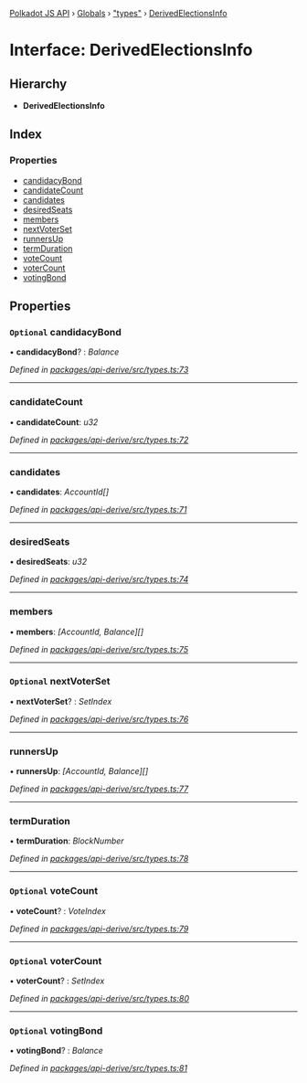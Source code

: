[Polkadot JS API](../README.md) › [Globals](../globals.md) › ["types"](../modules/_types_.md) › [DerivedElectionsInfo](_types_.derivedelectionsinfo.md)

# Interface: DerivedElectionsInfo

## Hierarchy

* **DerivedElectionsInfo**

## Index

### Properties

* [candidacyBond](_types_.derivedelectionsinfo.md#optional-candidacybond)
* [candidateCount](_types_.derivedelectionsinfo.md#candidatecount)
* [candidates](_types_.derivedelectionsinfo.md#candidates)
* [desiredSeats](_types_.derivedelectionsinfo.md#desiredseats)
* [members](_types_.derivedelectionsinfo.md#members)
* [nextVoterSet](_types_.derivedelectionsinfo.md#optional-nextvoterset)
* [runnersUp](_types_.derivedelectionsinfo.md#runnersup)
* [termDuration](_types_.derivedelectionsinfo.md#termduration)
* [voteCount](_types_.derivedelectionsinfo.md#optional-votecount)
* [voterCount](_types_.derivedelectionsinfo.md#optional-votercount)
* [votingBond](_types_.derivedelectionsinfo.md#optional-votingbond)

## Properties

### `Optional` candidacyBond

• **candidacyBond**? : *Balance*

*Defined in [packages/api-derive/src/types.ts:73](https://github.com/polkadot-js/api/blob/07ca18502b/packages/api-derive/src/types.ts#L73)*

___

###  candidateCount

• **candidateCount**: *u32*

*Defined in [packages/api-derive/src/types.ts:72](https://github.com/polkadot-js/api/blob/07ca18502b/packages/api-derive/src/types.ts#L72)*

___

###  candidates

• **candidates**: *AccountId[]*

*Defined in [packages/api-derive/src/types.ts:71](https://github.com/polkadot-js/api/blob/07ca18502b/packages/api-derive/src/types.ts#L71)*

___

###  desiredSeats

• **desiredSeats**: *u32*

*Defined in [packages/api-derive/src/types.ts:74](https://github.com/polkadot-js/api/blob/07ca18502b/packages/api-derive/src/types.ts#L74)*

___

###  members

• **members**: *[AccountId, Balance][]*

*Defined in [packages/api-derive/src/types.ts:75](https://github.com/polkadot-js/api/blob/07ca18502b/packages/api-derive/src/types.ts#L75)*

___

### `Optional` nextVoterSet

• **nextVoterSet**? : *SetIndex*

*Defined in [packages/api-derive/src/types.ts:76](https://github.com/polkadot-js/api/blob/07ca18502b/packages/api-derive/src/types.ts#L76)*

___

###  runnersUp

• **runnersUp**: *[AccountId, Balance][]*

*Defined in [packages/api-derive/src/types.ts:77](https://github.com/polkadot-js/api/blob/07ca18502b/packages/api-derive/src/types.ts#L77)*

___

###  termDuration

• **termDuration**: *BlockNumber*

*Defined in [packages/api-derive/src/types.ts:78](https://github.com/polkadot-js/api/blob/07ca18502b/packages/api-derive/src/types.ts#L78)*

___

### `Optional` voteCount

• **voteCount**? : *VoteIndex*

*Defined in [packages/api-derive/src/types.ts:79](https://github.com/polkadot-js/api/blob/07ca18502b/packages/api-derive/src/types.ts#L79)*

___

### `Optional` voterCount

• **voterCount**? : *SetIndex*

*Defined in [packages/api-derive/src/types.ts:80](https://github.com/polkadot-js/api/blob/07ca18502b/packages/api-derive/src/types.ts#L80)*

___

### `Optional` votingBond

• **votingBond**? : *Balance*

*Defined in [packages/api-derive/src/types.ts:81](https://github.com/polkadot-js/api/blob/07ca18502b/packages/api-derive/src/types.ts#L81)*
